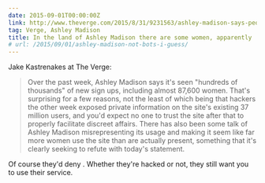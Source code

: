 ```yaml
---
date: 2015-09-01T00:00:00Z
link: http://www.theverge.com/2015/8/31/9231563/ashley-madison-says-people-are-really-using-its-site
tag: Verge, Ashley Madison
title: In the land of Ashley Madison there are some women, apparently
# url: /2015/09/01/ashley-madison-not-bots-i-guess/
---
```


Jake Kastrenakes at The Verge:

> Over the past week, Ashley Madison says it's seen "hundreds of thousands" of new sign ups, including almost 87,600 women. That's surprising for a few reasons, not the least of which being that hackers the other week exposed private information on the site's existing 37 million users, and you'd expect no one to trust the site after that to properly facilitate discreet affairs. There has also been some talk of Ashley Madison misrepresenting its usage and making it seem like far more women use the site than are actually present, something that it's clearly seeking to refute with today's statement.

Of course they'd deny . Whether they're hacked or not, they still want you to use their service.
